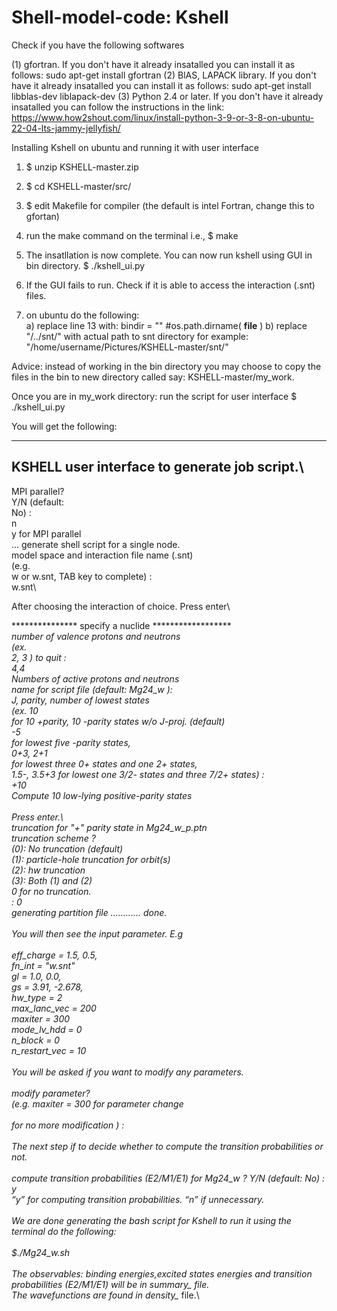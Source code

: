 #  Shell-model-code: Kshell

Check if you have the following softwares

(1) gfortran. If you don't have it already insatalled you can install it as follows: sudo apt-get install gfortran
(2) BlAS, LAPACK library. If you don't have it already insatalled you can install it as follows: sudo apt-get install libblas-dev liblapack-dev
(3) Python 2.4 or later. If you don't have it already insatalled you can follow the instructions in the link: https://www.how2shout.com/linux/install-python-3-9-or-3-8-on-ubuntu-22-04-lts-jammy-jellyfish/

 Installing Kshell on ubuntu and running it with user interface
 1) $ unzip KSHELL-master.zip
 2) $ cd KSHELL-master/src/
 3) $ edit Makefile for compiler (the default is intel Fortran, change this to gfortan)
 4) run the make command on the terminal i.e., $ make
 5) The insatllation is now complete. You can now run kshell using GUI in bin directory. $ ./kshell_ui.py 
 
 6) If the GUI fails to run. Check if it is able to access the interaction (.snt) files.
 7) on ubuntu do the following:  
    a) replace line 13 with:  bindir = "" #os.path.dirname( __file__ )
    b) replace "/../snt/" with actual path to snt directory for example: "/home/username/Pictures/KSHELL-master/snt/"

 Advice: instead of working in the bin directory you may choose to copy the files in the bin to new directory called say: KSHELL-master/my_work.
 
 Once you are in my_work directory: run the script for user interface $ ./kshell_ui.py
 
 You will get the following:
 
 -----------------------------
KSHELL user interface to generate job script.\
-----------------------------
MPI parallel?\
Y/N (default:\
No) :\
n\
y for MPI parallel\
... generate shell script for a single node.\
model space and interaction file name (.snt)\
(e.g.\
w or w.snt, TAB key to complete) :\
w.snt\

After choosing the interaction of choice. Press enter\

*************** specify a nuclide ********************\
number of valence protons and neutrons\
(ex.\
2, 3 <CR>) <CR> to quit :\
4,4\
Numbers of active protons and neutrons\
name for script file (default: Mg24_w ):\
J, parity, number of lowest states\
(ex. 10\
for 10 +parity, 10 -parity states w/o J-proj. (default)\
-5\
for lowest five -parity states,\
0+3, 2+1\
for lowest three 0+ states and one 2+ states,\
1.5-, 3.5+3 for lowest one 3/2- states and three 7/2+ states) :\
+10\
Compute 10 low-lying positive-parity states\
\
Press enter.\ 
\
truncation for "+" parity state in Mg24_w_p.ptn\
truncation scheme ?\
(0): No truncation (default)\
(1): particle-hole truncation for orbit(s)\
(2): hw truncation\
(3): Both (1) and (2)\
0 for no truncation.\
: 0\
generating partition file ............ done.\
\
You will then see the input parameter. E.g\
\
eff_charge = 1.5, 0.5,\
fn_int = "w.snt"\
gl = 1.0, 0.0,\
gs = 3.91, -2.678,\
hw_type = 2\
max_lanc_vec = 200\
maxiter = 300\
mode_lv_hdd = 0\
n_block = 0\
n_restart_vec = 10\
\
You will be asked if you want to modify any parameters.\
\
modify parameter?\
(e.g. maxiter = 300 for parameter change\
<CR>\
for no more modification ) :\
\
The next step if to decide whether to compute the transition probabilities or not.\
\
compute transition probabilities (E2/M1/E1) for
Mg24_w ? Y/N (default: No) :\
y\
“y” for computing transition probabilities. “n” if unnecessary.\
\
We are done generating the bash script for Kshell to run it using the terminal do the following:\
\
$./Mg24_w.sh\
\
The observables: binding energies,excited states energies and transition probabilities (E2/M1/E1) will be in summary_* file.\
The wavefunctions are found in density_*  file.\
